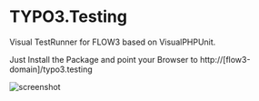 # TYPO3.Testing

Visual TestRunner for FLOW3 based on VisualPHPUnit.

Just Install the Package and point your Browser to http://[flow3-domain]/typo3.testing

![screenshot](https://raw.github.com/mneuhaus/TYPO3.Testing/master/Meta/Screenshot.png)